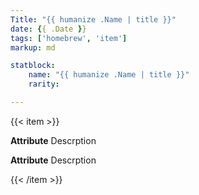```yaml
---
Title: "{{ humanize .Name | title }}"
date: {{ .Date }}
tags: ['homebrew', 'item']
markup: md

statblock:
    name: "{{ humanize .Name | title }}"
    rarity:

---
```


{{< item >}}

**Attribute** Descrption

**Attribute** Descrption

{{< /item >}}
